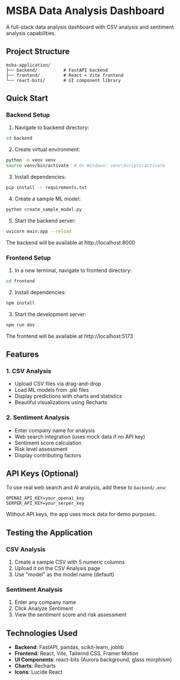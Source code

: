 # MSBA Data Analysis Dashboard

A full-stack data analysis dashboard with CSV analysis and sentiment analysis capabilities.

## Project Structure

```
msba-application/
├── backend/          # FastAPI backend
├── frontend/         # React + Vite frontend
└── react-bits/       # UI component library
```

## Quick Start

### Backend Setup

1. Navigate to backend directory:
```bash
cd backend
```

2. Create virtual environment:
```bash
python -m venv venv
source venv/bin/activate  # On Windows: venv\Scripts\activate
```

3. Install dependencies:
```bash
pip install -r requirements.txt
```

4. Create a sample ML model:
```bash
python create_sample_model.py
```

5. Start the backend server:
```bash
uvicorn main:app --reload
```

The backend will be available at http://localhost:8000

### Frontend Setup

1. In a new terminal, navigate to frontend directory:
```bash
cd frontend
```

2. Install dependencies:
```bash
npm install
```

3. Start the development server:
```bash
npm run dev
```

The frontend will be available at http://localhost:5173

## Features

### 1. CSV Analysis
- Upload CSV files via drag-and-drop
- Load ML models from .pkl files
- Display predictions with charts and statistics
- Beautiful visualizations using Recharts

### 2. Sentiment Analysis
- Enter company name for analysis
- Web search integration (uses mock data if no API key)
- Sentiment score calculation
- Risk level assessment
- Display contributing factors

## API Keys (Optional)

To use real web search and AI analysis, add these to `backend/.env`:

```
OPENAI_API_KEY=your_openai_key
SERPER_API_KEY=your_serper_key
```

Without API keys, the app uses mock data for demo purposes.

## Testing the Application

### CSV Analysis
1. Create a sample CSV with 5 numeric columns
2. Upload it on the CSV Analysis page
3. Use "model" as the model name (default)

### Sentiment Analysis
1. Enter any company name
2. Click Analyze Sentiment
3. View the sentiment score and risk assessment

## Technologies Used

- **Backend**: FastAPI, pandas, scikit-learn, joblib
- **Frontend**: React, Vite, Tailwind CSS, Framer Motion
- **UI Components**: react-bits (Aurora background, glass morphism)
- **Charts**: Recharts
- **Icons**: Lucide React